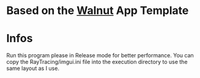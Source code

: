 # Based on the [Walnut](https://github.com/TheCherno/Walnut) App Template
# Infos
Run this program please in Release mode for better performance.
You can copy the RayTracing/imgui.ini file into the execution directory to use the same layout as I use.